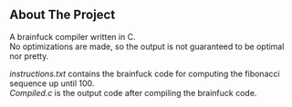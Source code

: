 ## About The Project

A brainfuck compiler written in C.  
No optimizations are made, so the output is not guaranteed to be optimal nor pretty.

_instructions.txt_ contains the brainfuck code for computing the fibonacci sequence up until 100.  
_Compiled.c_ is the output code after compiling the brainfuck code.
